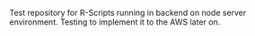 Test repository for R-Scripts running in backend on node server environment.
Testing to implement it to the AWS later on.